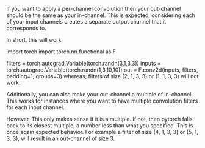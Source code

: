 If you want to apply a per-channel convolution then your out-channel should be the same as your in-channel. This is expected, considering each of your input channels creates a separate output channel that it corresponds to.

In short, this will work

import torch
import torch.nn.functional as F

filters = torch.autograd.Variable(torch.randn(3,1,3,3))
inputs = torch.autograd.Variable(torch.randn(1,3,10,10))
out = F.conv2d(inputs, filters, padding=1, groups=3)
whereas, filters of size (2, 1, 3, 3) or (1, 1, 3, 3) will not work.

Additionally, you can also make your out-channel a multiple of in-channel. This works for instances where you want to have multiple convolution filters for each input channel.

However, This only makes sense if it is a multiple. If not, then pytorch falls back to its closest multiple, a number less than what you specified. This is once again expected behavior. For example a filter of size (4, 1, 3, 3) or (5, 1, 3, 3), will result in an out-channel of size 3.